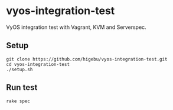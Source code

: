 # vyos-integration-test

VyOS integration test with Vagrant, KVM and Serverspec.

## Setup

```
git clone https://github.com/higebu/vyos-integration-test.git
cd vyos-integration-test
./setup.sh
```

## Run test

```
rake spec
```
